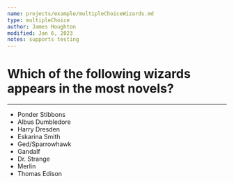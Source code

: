 ```yaml
---
name: projects/example/multipleChoiceWizards.md
type: multipleChoice
author: James Houghton
modified: Jan 6, 2023
notes: supports testing
---
```


# Which of the following wizards appears in the most novels?

---

- Ponder Stibbons
- Albus Dumbledore
- Harry Dresden
- Eskarina Smith
- Ged/Sparrowhawk
- Gandalf
- Dr. Strange
- Merlin
- Thomas Edison
